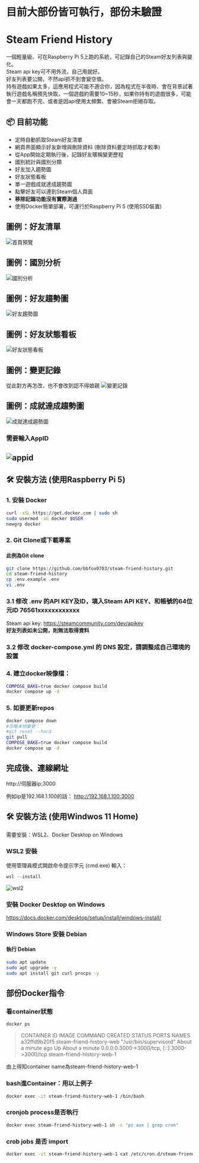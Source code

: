 # 目前大部份皆可執行，部份未驗證

# Steam Friend History

一個輕量級、可在Raspberry Pi 5上跑的系統，可記錄自己的Steam好友列表與變化。  
Steam api key可不用外流，自己用就好。  
好友列表要公開，不然api抓不到會變空值。  
持有遊戲如果太多，這應用程式可能不適合你，因為程式在半夜時、會在背景試著執行遊戲名稱預先快取，一個遊戲約需要10~15秒，如果你持有的遊戲很多，可能會一天都跑不完、或者是因api使用太頻繁、會被Steam拒絕存取。

## 📦 目前功能
- 定時自動抓取Steam好友清單
- 網頁界面顯示好友新增與刪除資料 (刪除資料要定時抓取才較準)
- 從App開始定期執行後，記錄好友暱稱變更歷程
- 國別統計與國別分類
- 好友加入趨勢圖
- 好友狀態看板
- 單一遊戲成就達成趨勢圖
- 點擊好友可以連到Steam個人頁面
- **移除記錄功能沒有實際測過**
- 使用Docker簡單部署，可運行於Raspberry Pi 5 (使用SSD裝置)

## 圖例：好友清單
![首頁預覽](./docs/index.png)
## 圖例：國別分析
![國別分析](./docs/country.png)
## 圖例：好友趨勢圖
![好友趨勢圖](./docs/trend.png)
## 圖例：好友狀態看板 
![好友狀態看板 ](./docs/status_board.png)
## 圖例：變更記錄 
從此對方再怎改，也不會改到認不得娘親
![變更記錄 ](./docs/history.png)
## 圖例：成就達成趨勢圖
![成就達成趨勢圖 ](./docs/achievement_trend.png)
### 需要輸入AppID
![appid ](./docs/appid.png)
---

## 🛠️ 安裝方法 (使用Raspberry Pi 5)

### 1. 安裝 Docker
```bash
curl -sSL https://get.docker.com | sudo sh
sudo usermod -aG docker $USER
newgrp docker
```

### 2. Git Clone或下載專案
#### 此例為Git clone
```bash
git clone https://github.com/bbfox0703/steam-friend-history.git
cd steam-friend-history
cp .env.example .env
vi .env
```

### 3.1 修改 .env 的API KEY及ID，填入Steam API KEY、和帳號的64位元ID 76561xxxxxxxxxxxx
Steam api key: https://steamcommunity.com/dev/apikey  
**好友列表如未公開，則無法取得資料**

### 3.2 修改 docker-compose.yml 的 DNS 設定，請調整成自己環境的設置

### 4. 建立docker映像檔：
```bash
COMPOSE_BAKE=true docker compose build
docker compose up -d
```

### 5. 如要更新repos
```bash
docker compose down
#忽略本地變更：
#git reset --hard
git pull
COMPOSE_BAKE=true docker compose build
docker compose up -d
```

## 完成後、連線網址
http://伺服器ip:3000

例如ip是192.168.1.100的話：
http://192.168.1.100:3000

## 🛠️ 安裝方法 (使用Windwos 11 Home)
需要安裝：WSL2、Docker Desktop on Windows

### WSL2 安裝
使用管理員模式開啟命令提示字元 (cmd.exe)
輸入：
```powershell
wsl --install
```
![wsl2 ](./docs/wsl2.png)

### 安裝 Docker Desktop on Windows
https://docs.docker.com/desktop/setup/install/windows-install/

### Windows Store 安裝 Debian
#### 執行 Debian
```bash
sudo apt update
sudo apt upgrade -y
sudo apt install git curl procps -y
```

## 部份Docker指令

### 看container狀態
```bash
docker ps
```
>CONTAINER ID   IMAGE                      COMMAND                  CREATED              STATUS              PORTS                                         NAMES
>a32ffd9b20f5   steam-friend-history-web   "/usr/bin/supervisord"   About a minute ago   Up About a minute   0.0.0.0:3000->3000/tcp, [::]:3000->3000/tcp   steam-friend-history-web-1

由上得知container name為steam-friend-history-web-1

### bash進Container：用以上例子
```bash
docker exec -it steam-friend-history-web-1 /bin/bash
```

### cronjob process是否執行
```bash
docker exec steam-friend-history-web-1 sh -c "ps aux | grep cron"
```

### crob jobs 是否 import
```bash
docker exec -it steam-friend-history-web-1 cat /etc/cron.d/steam-friend-cron
```
